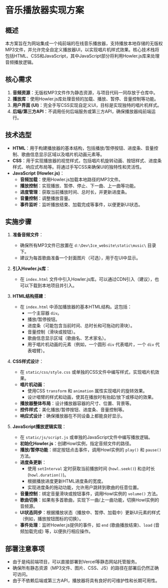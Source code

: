 # 音乐播放器实现方案

## 概述
本方案旨在为网站集成一个纯前端的在线音乐播放器，支持播放本地存储的无版权MP3文件，并允许完全自定义播放器UI，以实现唱片机样式效果。核心技术栈将包括HTML、CSS和JavaScript，其中JavaScript部分将利用Howler.js库来处理音频播放逻辑。

## 核心需求
1.  **音频资源**：无版权MP3文件作为静态资源，与项目代码一同存放于仓库中。
2.  **播放库**：使用Howler.js库处理音频的加载、播放、暂停、音量控制等功能。
3.  **用户界面 (UI)**：完全手写CSS实现自定义UI，目标是实现独特的唱片机样式。
4.  **后端/第三方API**：不调用任何后端服务或第三方API，确保播放器纯前端运行。

## 技术选型

*   **HTML**：用于构建播放器的基本结构，包括播放/暂停按钮、进度条、音量控制、歌曲信息显示区域以及唱片机动画元素等。
*   **CSS**：用于实现播放器的视觉样式，包括唱片机旋转动画、按钮样式、进度条样式、响应式布局等。将通过手写CSS来确保UI的独特性和灵活性。
*   **JavaScript (Howler.js)**：
    *   **音频加载**：使用Howler.js加载本地路径的MP3文件。
    *   **播放控制**：实现播放、暂停、停止、下一曲、上一曲等功能。
    *   **进度管理**：获取当前播放时间、总时长，并更新进度条。
    *   **音量控制**：调整播放音量。
    *   **事件监听**：监听播放结束、加载完成等事件，以便更新UI状态。

## 实施步骤

1.  **准备音频文件**：
    *   确保所有MP3文件已放置在 `d:\Dev\Ice_website\static\music\` 目录下。
    *   建议为每首歌曲准备一个封面图片（可选），用于在UI中显示。

2.  **引入Howler.js库**：
    *   在 `index.html` 文件中引入Howler.js库。可以通过CDN引入（建议），也可以下载到本地项目并引入。

3.  **HTML结构搭建**：
    *   在 `index.html` 中添加播放器的基本HTML结构。这包括：
        *   一个主容器 `div`。
        *   播放/暂停按钮。
        *   进度条（可能包含当前时间、总时长和可拖动的滑块）。
        *   音量控制（滑块或按钮）。
        *   歌曲信息显示区域（歌曲名、艺术家名）。
        *   用于唱片机动画的元素（例如，一个圆形 `div` 代表唱片，一个 `div` 代表唱臂）。

4.  **CSS样式设计**：
    *   在 `static/css/style.css` 或单独的CSS文件中编写样式，实现唱片机效果。
    *   **唱片机动画**：
        *   使用CSS `transform` 和 `animation` 属性实现唱片的旋转效果。
        *   设计唱臂的样式和动画，使其在播放时有抬起/放下或移动的效果。
    *   **播放器整体布局**：设计播放器容器的尺寸、位置、背景等。
    *   **控件样式**：美化播放/暂停按钮、进度条、音量控制等。
    *   **响应式设计**：确保播放器在不同设备上都能良好显示。

5.  **JavaScript播放逻辑实现**：
    *   在 `static/js/script.js` 或单独的JavaScript文件中编写播放逻辑。
    *   **初始化Howler.js**：创建Howl实例，指定音频文件的路径。
    *   **播放/暂停功能**：绑定按钮点击事件，调用Howl实例的 `play()` 和 `pause()` 方法。
    *   **进度条更新**：
        *   使用 `setInterval` 定时获取当前播放时间 (`howl.seek()`) 和总时长 (`howl.duration()`)。
        *   根据播放进度更新HTML进度条的宽度。
        *   实现进度条的拖动功能，允许用户跳转到歌曲的任意位置。
    *   **音量控制**：绑定音量滑块或按钮事件，调用Howl实例的 `volume()` 方法。
    *   **歌曲切换**：如果有多首歌曲，实现下一曲/上一曲功能，切换Howl实例的音频源。
    *   **UI状态同步**：根据播放状态（播放中、暂停、加载中）更新UI元素的样式（例如，播放按钮图标的切换）。
    *   **事件处理**：监听Howler.js提供的事件，如 `end` (歌曲播放结束)、`load` (音频加载完成) 等，以便执行相应操作。

## 部署注意事项

*   由于是纯前端项目，可以直接部署到Vercel等静态网站托管服务。
*   确保所有静态资源（MP3文件、图片、CSS、JS）的路径在部署后仍然正确可访问。
*   由于不依赖后端或第三方API，播放器将具有良好的可维护性和长期可用性。